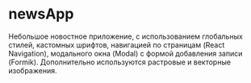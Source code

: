# newsApp

Небольшое новостное приложение, с использованием глобальных стилей, кастомных шрифтов, навигацией по страницам (React Navigation), модального окна (Modal) с формой добавления записи (Formik). Дополнительно используются растровые и векторные изображения.
